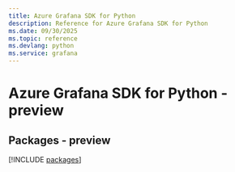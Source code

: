 ```yaml
---
title: Azure Grafana SDK for Python
description: Reference for Azure Grafana SDK for Python
ms.date: 09/30/2025
ms.topic: reference
ms.devlang: python
ms.service: grafana
---
```

# Azure Grafana SDK for Python - preview
## Packages - preview
[!INCLUDE [packages](grafana-index.md)]